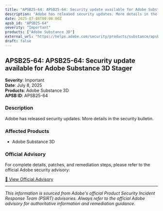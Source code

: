 ```yaml
---
title: "APSB25-64: APSB25-64: Security update available for Adobe Substance 3D Stager"
description: "Adobe has released security updates. More details in the security bulletin."
date: 2025-07-08T00:00:00Z
apsb_id: "APSB25-64"
severity: "Important"
products: ["Adobe Substance 3D"]
external_url: "https://helpx.adobe.com/security/products/substance/apsb25-64.html"
draft: false
---
```


## APSB25-64: APSB25-64: Security update available for Adobe Substance 3D Stager

**Severity**: Important  
**Date**: July 8, 2025  
**Products**: Adobe Substance 3D  
**APSB ID**: APSB25-64

### Description

Adobe has released security updates. More details in the security bulletin.

### Affected Products

- Adobe Substance 3D


### Official Advisory

For complete details, patches, and remediation steps, please refer to the official Adobe security advisory:

[🔗 View Official Advisory](https://helpx.adobe.com/security/products/substance/apsb25-64.html)

---

*This information is sourced from Adobe's official Product Security Incident Response Team (PSIRT) advisories. Always refer to the official Adobe advisory for authoritative information and remediation guidance.*
